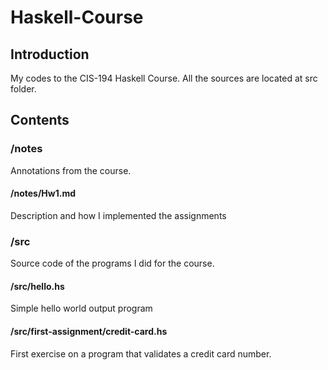 # Haskell-Course

## Introduction

My codes to the CIS-194 Haskell Course. All the sources are located at src folder.

## Contents
### /notes
Annotations from the course.

#### /notes/Hw1.md
Description and how I implemented the assignments

### /src
Source code of the programs I did for the course.

#### /src/hello.hs
Simple hello world output program

#### /src/first-assignment/credit-card.hs
First exercise on a program that validates a credit card number.

